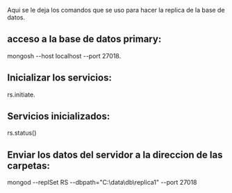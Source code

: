 Aqui se le deja los comandos que se uso para hacer la replica de la base de datos.

## acceso a la base de datos primary:
mongosh --host localhost --port 27018.

## Inicializar los servicios:
rs.initiate.

## Servicios inicializados:
rs.status()

## Enviar los datos del servidor a la direccion de las carpetas:
mongod --replSet RS --dbpath="C:\data\db\replica1" --port 27018
